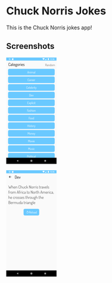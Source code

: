 # Chuck Norris Jokes

This is the Chuck Norris jokes app!

## Screenshots

![Categories screenshot](screenshots/Screenshot_1634992573.png)

![Jokes screenshot](screenshots/Screenshot_1634992601.png)